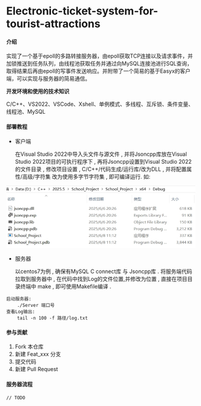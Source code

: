 # Electronic-ticket-system-for-tourist-attractions

#### 介绍
实现了一个基于epoll的多路转接服务器，由epoll获取TCP连接以及请求事件，并加锁推送到任务队列，由线程池获取任务并通过向MySQL连接池进行SQL查询，取得结果后再由epoll的写事件发送响应。并附带了一个简易的基于Easyx的客户端，可以实现与服务器的简易通信。

**开发环境和使用的技术知识**

C/C++、VS2022、VSCode、Xshell、单例模式、多线程、互斥锁、条件变量、线程池、MySQL


#### 部署教程

- 客户端

	在Visual Studio 2022中导入头文件与源文件 , 并将Jsoncpp库放在Visual Studio 2022项目的可执行程序下 , 再将Jsoncpp设置到Visual Studio 2022的文件目录 , 修改项目设置  , C/C++/代码生成/运行库/改为DLL  , 并将配置属性/高级/字符集 改为使用多字节字符集 , 即可编译运行. 如:

![文档](./文档.png)

- 服务器

	以centos7为例 , 确保有MySQL C connect库 与 Jsoncpp库 . 将服务端代码拉取到服务器中 , 在代码中找到Log的文件位置,并修改为位置 , 直接在项目目录终端中 make , 即可使用Makefile编译 .

```
启动服务器:
	./Server 端口号
查看Log输出:
	tail -n 100 -f 路径/log.txt
```

#### 参与贡献

1.  Fork 本仓库
2.  新建 Feat_xxx 分支
3.  提交代码
4.  新建 Pull Request

#### 服务器流程

	// TODO